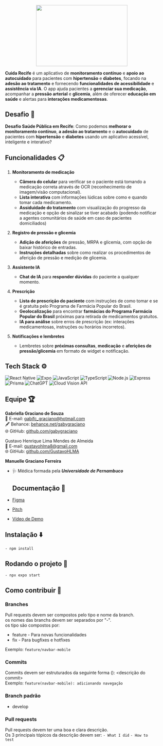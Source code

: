 <div align="center">
<img src="https://github.com/user-attachments/assets/8b65dc9e-49e5-4166-a287-0e10b8fb5928" width="300" height="200" />
</div>

**Cuida Recife** é um aplicativo de **monitoramento contínuo** e **apoio ao autocuidado** para pacientes com **hipertensão** e **diabetes**, focando na **adesão ao tratamento** e fornecendo **funcionalidades de acessibilidade** e **assistência via IA**. O app ajuda pacientes a **gerenciar sua medicação**, acompanhar a **pressão arterial** e **glicemia**, além de oferecer **educação em saúde** e alertas para **interações medicamentosas**.

## Desafio 🚀

**Desafio Saúde Pública em Recife**: Como podemos **melhorar o monitoramento contínuo**, **a adesão ao tratamento** e o **autocuidado** de pacientes com **hipertensão** e **diabetes** usando um aplicativo acessível, inteligente e interativo?

## Funcionalidades 📋

1. **Monitoramento de medicação**
   - **Câmera do celular** para verificar se o paciente está tomando a medicação correta através de OCR (reconhecimento de imagem/visão computacional).
   - **Lista interativa** com informações lúdicas sobre como e quando tomar cada medicamento.
   - **Assiduidade do tratamento** com visualização do progresso da medicação e opção de sinalizar se tiver acabado (podendo notificar a agentes comunitários de saúde em caso de pacientes domiciliados)

2. **Registro de pressão e glicemia**
   - **Adição de aferições** de pressão, MRPA e glicemia, com opção de baixar histórico de entradas.
   - **Instruções detalhadas** sobre como realizar os procedimentos de aferição de pressão e medição de glicemia.

3. **Assistente IA**
   - **Chat de IA** para **responder dúvidas** do paciente a qualquer momento.
     
4. **Prescrição**
   - **Lista de prescrição do paciente** com instruções de como tomar e se é gratuita pelo Programa de Farmácia Popular do Brasil.
   - **Geolocalização** para encontrar **farmácias do Programa Farmácia Popular do Brasil** próximas para retirada de medicamentos gratuitos.
   - **IA para análise** sobre erros de prescrição (ex: interações medicamentosas, instruções ou horários incorretos).

5. **Notificações e lembretes**
   - Lembretes sobre **próximas consultas**, **medicação** e **aferições de pressão/glicemia** em formato de widget e notificação.

## Tech Stack ⚙️

![React Native](https://img.shields.io/badge/React%20Native-20232A?style=for-the-badge&logo=react&logoColor=61DAFB) 
![Expo](https://img.shields.io/badge/Expo-1C1E24?style=for-the-badge&logo=expo&logoColor=white) 
![JavaScript](https://img.shields.io/badge/JavaScript-323330?style=for-the-badge&logo=javascript&logoColor=F7DF1E) 
![TypeScript](https://img.shields.io/badge/TypeScript-007ACC?style=for-the-badge&logo=typescript&logoColor=white) 
![Node.js](https://img.shields.io/badge/Node.js-339933?style=for-the-badge&logo=nodedotjs&logoColor=white) 
![Express](https://img.shields.io/badge/Express-000000?style=for-the-badge&logo=express&logoColor=white) 
![Prisma](https://img.shields.io/badge/Prisma-2D3748?style=for-the-badge&logo=prisma&logoColor=white) 
![ChatGPT](https://img.shields.io/badge/ChatGPT-4E9BFF?style=for-the-badge&logo=openai&logoColor=white) 
![Cloud Vision API](https://img.shields.io/badge/Cloud%20Vision%20API-4285F4?style=for-the-badge&logo=google-cloud&logoColor=white)


## Equipe 🏆

**Gabriella Graciano de Souza**  
📧 E-mail: [gabifc_graciano@hotmail.com](mailto:gabifc_graciano@hotmail.com)  
🖋️ Behance: [behance.net/gabygraciano](https://www.behance.net/gabygraciano)  
🌐 GitHub: [github.com/gabygraciano](https://github.com/gabygraciano)

Gustavo Henrique Lima Mendes de Almeida<br/>
📧 E-mail: gustavohlma8@gmail.com<br/>
🌐 GitHub: [github.com/GustavoHLMA](https://github.com/GustavoHLMA)

**Manuelle Graciano Ferreira**
- 🩺 Médica formada pela ***Universidade de Pernambuco***

  ## Documentação 📄

- [Figma](https://www.figma.com/design/Ey3L81KZqbQ5rCkeKNERm6/Hacker-cidad%C3%A3o-13?node-id=1-2&t=Txk0XatsX8RCfwUZ-1)
- [Pitch](https://docs.google.com/presentation/d/17AeBh5xvDqSzQEvCWxJrsqBund2Ve4HAdA_-4IjzvaQ/edit?usp=sharing)
- [Vídeo de Demo](https://www.youtube.com/shorts/-QtdGbXSgH8)

## Instalação ⬇️

```bash
- npm install
```

## Rodando o projeto 🏃
```bash
- npx expo start
```

## Como contribuir 🤝
### Branches
Pull requests devem ser compostos pelo tipo e nome da branch.\
os nomes das branchs devem ser separados por "-".\
os tipo são compostos por:
- feature - Para novas funcionalidades
- fix - Para bugfixes e hotfixes

Exemplo: 
`feature/navbar-mobile`

### Commits
Commits devem ser estruturados da seguinte forma <tipo>(<nome-da-branch>): <descrição do commit>\
Exemplo: 
`feature(navbar-mobile): adicionando navegação`

### Branch padrão
- develop

### Pull requests
Pull requests devem ter uma boa e clara descrição.\
Os 3 principais tópicos da descrição devem ser:
`- What I did`
`- How to test`


